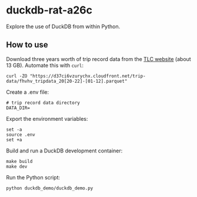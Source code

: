 # duckdb-rat-a26c

Explore the use of DuckDB from within Python.

## How to use

Download three years worth of trip record data from the [TLC website] (about 13 GB). Automate this
with `curl`:

```
curl -ZO "https://d37ci6vzurychx.cloudfront.net/trip-data/fhvhv_tripdata_20[20-22]-[01-12].parquet"
```

Create a .env file:

```
# trip record data directory
DATA_DIR=
```

Export the environment variables:

```
set -a
source .env
set +a
```

Build and run a DuckDB development container:

```
make build
make dev
```

Run the Python script:

```
python duckdb_demo/duckdb_demo.py
```

[TLC website]: https://www.nyc.gov/site/tlc/about/tlc-trip-record-data.page
